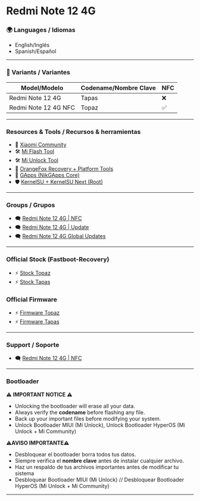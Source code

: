 # Redmi Note 12 4G

### 🌍 Languages / Idiomas
- English/Inglés
- Spanish/Español

---

### 📱 Variants / Variantes

| Model/Modelo           | Codename/Nombre Clave | NFC |
|------------------------|-----------------------|-----|
| Redmi Note 12 4G       | Tapas |  ❌  |
| Redmi Note 12 4G NFC   | Topaz |  ✅  |

---

### Resources & Tools / Recursos & herramientas

- 🤝 [Xiaomi Community](https://c.mi.com/global/)
- 🛠️ [Mi Flash Tool](https://xiaomiflashtool.com)
- 🛠️ [Mi Unlock Tool](https://en.miui.com/unlock/download_en.html)
- 📁 [OrangeFox Recovery + Platform Tools](https://github.com/CapuchinoStudio/Redmi-Note-12-4G/releases/tag/Recovery)
- 🧩 [GApps (NikGApps Core)](https://github.com/CapuchinoStudio/Redmi-Note-12-4G/releases/tag/Gapps)
- 🛡️ [KernelSU + KernelSU Next (Root)](https://github.com/CapuchinoStudio/Redmi-Note-12-4G/releases/tag/KernelSU)
  
---

### Groups / Grupos 
- 🗨️ [Redmi Note 12 4G | NFC](https://t.me/RedmiNote124GNFC)
- 🗨️ [Redmi Note 12 4G | Update](https://t.me/RedmiNote12Indonesia_ch)
- 🗨️ [Redmi Note 12 4G Global Updates](https://t.me/RN124GTAPAS)

---

###  Official Stock (Fastboot-Recovery)
- ⚡ [Stock Topaz](https://mifirm.net/model/topaz.ttt#global)
- ⚡ [Stock Tapas](https://mifirm.net/model/tapas.ttt#global)

### Official Firmware
- ⚡ [Firmware Topaz](https://xmfirmwareupdater.com/archive/firmware/topaz/)
- ⚡ [Firmware Tapas](https://xmfirmwareupdater.com/archive/firmware/tapas/)

---

### Support / Soporte
- 🗨️ [Redmi Note 12 4G | NFC](https://t.me/RedmiNote124GNFC/537)
  
---

### Bootloader

⚠️ **IMPORTANT NOTICE** ⚠️

- Unlocking the bootloader will erase all your data.
- Always verify the **codename** before flashing any file.
- Back up your important files before modifying your system.
- Unlock Bootloader MIUI (Mi Unlock), Unlock Bootloader HyperOS (Mi Unlock + Mi Community)

⚠️**AVISO IMPORTANTE**⚠️
- Desbloquear el bootloader borra todos tus datos.
- Siempre verifica el **nombre clave** antes de instalar cualquier archivo.
- Haz un respaldo de tus archivos importantes antes de modificar tu sistema
- Desbloquear Bootloader MIUI (Mi Unlock) // Desbloquear Bootloader HyperOS (Mi Unlock + Mi Community)

---


